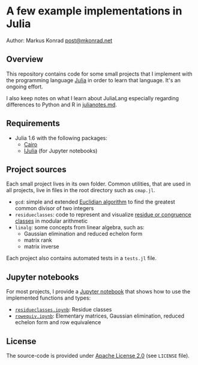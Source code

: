 # A few example implementations in Julia

Author: Markus Konrad <post@mkonrad.net>

## Overview

This repository contains code for some small projects that I implement with the programming language [Julia](https://julialang.org/) in order to learn that language. It's an ongoing effort.

I also keep notes on what I learn about JuliaLang especially regarding differences to Python and R in [julianotes.md](julianotes.md).

## Requirements

- Julia 1.6 with the following packages:
    - [Cairo](https://github.com/JuliaGraphics/Cairo.jl/)
    - [IJulia](https://github.com/JuliaLang/IJulia.jl) (for Jupyter notebooks)

## Project sources

Each small project lives in its own folder. Common utilities, that are used in all projects, live in files in the root directory such as `cmap.jl`.

- `gcd`: simple and extended [Euclidian algorithm](https://en.wikipedia.org/wiki/Euclidean_algorithm) to find the greatest common divisor of two integers
- `residueclasses`: code to represent and visualize [residue or congruence classes](https://en.wikipedia.org/wiki/Modular_arithmetic#Congruence_classes) in modular arithmetic
- `linalg`: some concepts from linear algebra, such as:
  - Gaussian elimination and reduced echelon form
  - matrix rank
  - matrix inverse

Each project also contains automated tests in a `tests.jl` file.

## Jupyter notebooks

For most projects, I provide a [Jupyter notebook](https://jupyter.org/) that shows how to use the implemented functions and types:

- [`residueclasses.ipynb`](residueclasses.ipynb): Residue classes
- [`rowequiv.ipynb`](rowequiv.ipynb): Elementary matrices, Gaussian elimination, reduced echelon form and row equivalence

## License

The source-code is provided under [Apache License 2.0](http://www.apache.org/licenses/LICENSE-2.0) (see `LICENSE` file).
